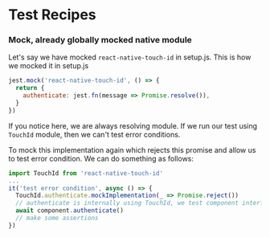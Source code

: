 # Test Recipes
### Mock, already globally mocked native module

Let's say we have mocked `react-native-touch-id` in setup.js. This is how we mocked it in setup.js
```js
jest.mock('react-native-touch-id', () => {
  return {
    authenticate: jest.fn(message => Promise.resolve()),
  }
})
```

If you notice here, we are always resolving module. If we run our test using `TouchId` module, then we can't test error conditions.

To mock this implementation again which rejects this promise and allow us to test error condition. We can do something as follows:

```js
import TouchId from 'react-native-touch-id'
...
it('test error condition', async () => {
  TouchId.authenticate.mockImplementation(_ => Promise.reject())
  // authenticate is internally using TouchId, we test component interface
  await component.authenticate()
  // make some assertions
})
```
